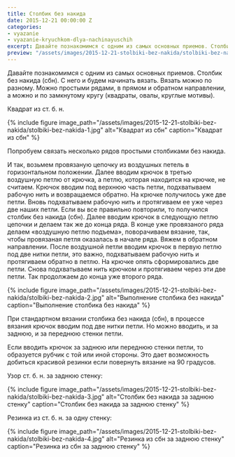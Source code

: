 ```yaml
---
title: Столбик без накида
date: 2015-12-21 00:00:00 Z
categories:
- vyazanie
- vyazanie-kryuchkom-dlya-nachinayuschih
excerpt: Давайте познакомимся с одним из самых основных приемов. Столбик без накида (сбн). С него и будем начинать вязать. Вязать можно по разному. Можно простыми рядами в прямом и обратном направлении, а можно и по замкнутому...
preview: "/assets/images/2015-12-21-stolbiki-bez-nakida/stolbiki-bez-nakida-preview.jpg"
---
```


Давайте познакомимся с одним из самых основных приемов. Столбик без накида (сбн). С него и будем начинать вязать. Вязать можно по разному. Можно простыми рядами, в прямом и обратном направлении, а можно и по замкнутому кругу (квадраты, овалы, круглые мотивы).

Квадрат из ст. б. н.

{% include figure image_path="/assets/images/2015-12-21-stolbiki-bez-nakida/stolbiki-bez-nakida-1.jpg" alt="Квадрат из сбн" caption="Квадрат из сбн" %}

Попробуем связать несколько рядов простыми столбиками без накида.

И так, возьмем провязаную цепочку из воздушных петель в горизонтальном положении. Далее вводим крючок в третью воздушную петлю от крючка, а петлю, которая находится на крючке, не считаем. Крючок вводим под верхнюю часть петли, подхватываем рабочую нить и возвращаемся обратно. На крючке получилось уже две петли. Вновь подхватываем рабочую нить и протягиваем ее уже через две наших петли. Если вы все правильно повторили, то получился столбик без накида (сбн). Далее вводим крючок в следующую петлю цепочки и делаем так же до конца ряда. В конце уже провязаного ряда делаем «воздушную петлю подъема», поворачиваем вязание, так, чтобы провязаная петля оказалась в начале ряда. Вяжем в обратном направлении. После воздушной петли вводим крючок в первую петлю под две нитки петли, это важно, подхватываем рабочую нить и протягиваем обратно в петлю. На крючке опять сформировались две петли. Снова подхватываем нить крючком и протягиваем через эти две петли. Так продолжаем до конца уже второго ряда.

{% include figure image_path="/assets/images/2015-12-21-stolbiki-bez-nakida/stolbiki-bez-nakida-2.jpg" alt="Выполнение столбика без накида" caption="Выполнение столбика без накида" %}

При стандартном вязании столбика без накида (сбн), в процессе вязания крючок вводим под две нитки петли. Но можно вводить, и за заднюю, и за переднюю стенки петли.

Если вводить крючок за заднюю или переднюю стенки петли, то образуется рубчик с той или иной стороны. Это дает возможность добиться красивой резинки если повернуть вязание на 90 градусов.

Узор ст. б. н. за заднюю стенку:

{% include figure image_path="/assets/images/2015-12-21-stolbiki-bez-nakida/stolbiki-bez-nakida-3.jpg" alt="Столбик без накида за заднюю стенку" caption="Столбик без накида за заднюю стенку" %}

Резинка из ст. б. н. за одну стенку:

{% include figure image_path="/assets/images/2015-12-21-stolbiki-bez-nakida/stolbiki-bez-nakida-4.jpg" alt="Резинка из сбн за заднюю стенку" caption="Резинка из сбн за заднюю стенку" %}
